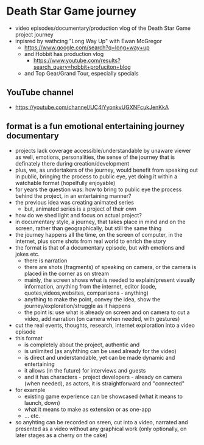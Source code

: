 # Death Star Game journey

- video episodes/documentary/production vlog of the Death Star Game project journey
- inpisred by wathcing "Long Way Up" with Ewan McGregor
    - https://www.google.com/search?q=long+way+up
    - and Hobbit has production vlog
        - https://www.youtube.com/results?search_query=hobbit+profuciton+blog
    - and Top Gear/Grand Tour, especially specials

## YouTube channel

- https://youtube.com/channel/UC4lYyonkvUGXNFcukJenKkA

## format is a fun emotional entertaining journey documentary


- projects lack coverage accessible/understandable by unaware viewer as well, emotions, personalities, the sense of the journey that is definately there during creation/development
- plus, we, as undertakers of the journey, would benefit from speaking out in public, bringing the process to public eye, yet doing it within a watchable format (hopelfully enjoyable)
- for years the question was: how to bring to public eye the process behind the project, in an entertaining manner?
- the previous idea was creating animated series
    - but, animated series is a project of their own
- how do we shed light and focus on actual project?
- in documentary style, a journey, that takes place in mind and on the screen, rather than geographically, but still the same thing
- the journey happens all the time, on the screen of computer, in the internet, plus some shots from real world to enrich the story
- the format is that of a documentary episode, but with emotions and jokes etc.
    - there is narration
    - there are shots (fragments) of speaking on camera, or the camera is placed in the corner as on stream
    - mainly, the screen shows what is needed to explain/present visually information, anything from the internet, editor (code, quotes,videos,websites, comparisons - anything)
    - anything to make the point, convey the idea, show the journey/exploration/struggle as it happens
    - the point is: use what is already on screen and on camera to cut a video, add narration (on camera when needed, with gestures)
- cut the real events, thoughts, research, internet exploration into a video episode
- this format
    - is completely about the project, authentic and
    - is unlimited (as anyhthing can be used already for the video)
    - is direct and understandable, yet can be made dynamic and entertaining
    - it allows (in the future) for interviews and guests
    - and it has characters - project developers  - already on camera (when needed), as actors, it is straightforward and "connected"
- for example
    - existing game experience can be showcased (what it means to launch, down)
    - what it means to make as extension or as one-app
    - ... etc.
- so anyhting can be recorded on sreen, cut into a video, narrated and presented as a video without any graphical work (only optionally, on later stages as a cherry on the cake)
